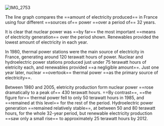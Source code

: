 ![IMG_2753](https://img-1257141638.cos.ap-beijing.myqcloud.com/4c72fb70-2db4-40ce-9483-66dfa67a4ea5)

The line graph compares the ==amount of electricity produced== in France using four different ==sources of== power ==over a period of== 32 years.

It is clear that nuclear power was ==by far== the most important ==means of electricity generation== over the period shown. Renewables provided the lowest amount of electricity in each year.

In 1980, thermal power stations were the main source of electricity in France, generating around 120 terawatt hours of power. Nuclear and hydroelectric power stations produced just under 75 terawatt hours of eletricity each, and renewables provided ==a negligible amount==. Just one year later, nuclear ==overtook== thermal power ==as the primary source of electricity==.

Between 1980 and 2005, eletricity production form nuclear power ==rose dramatically to a peak of==  430 terawatt hours. ==By contrast==, ==the figure for== thermal power fell to only 50 terawatt hours in 1985, and ==remained at this level== for the rest of the period. Hydroelectric power generation ==remained relatively stable==, at between 50 and 80 terawatt hours, for the whole 32-year period, but renewable electricity production ==saw only a small rise== to approximately 25 terawatt hours by 2012.